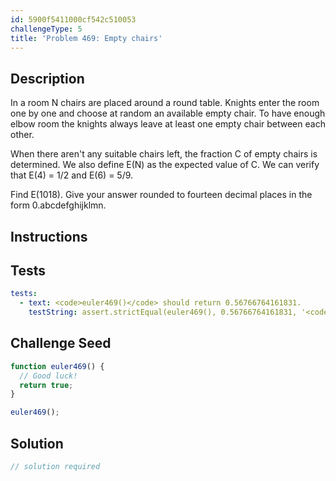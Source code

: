 ```yaml
---
id: 5900f5411000cf542c510053
challengeType: 5
title: 'Problem 469: Empty chairs'
---
```


## Description
<section id='description'>
In a room N chairs are placed around a round table.
Knights enter the room one by one and choose at random an available empty chair.
To have enough elbow room the knights always leave at least one empty chair between each other.


When there aren't any suitable chairs left, the fraction C of empty chairs is determined.
We also define E(N) as the expected value of C.
We can verify that E(4) = 1/2 and E(6) = 5/9.


Find E(1018). Give your answer rounded to fourteen decimal places in the form 0.abcdefghijklmn.
</section>

## Instructions
<section id='instructions'>

</section>

## Tests
<section id='tests'>

```yml
tests:
  - text: <code>euler469()</code> should return 0.56766764161831.
    testString: assert.strictEqual(euler469(), 0.56766764161831, '<code>euler469()</code> should return 0.56766764161831.');

```

</section>

## Challenge Seed
<section id='challengeSeed'>

<div id='js-seed'>

```js
function euler469() {
  // Good luck!
  return true;
}

euler469();
```

</div>



</section>

## Solution
<section id='solution'>

```js
// solution required
```

</section>
